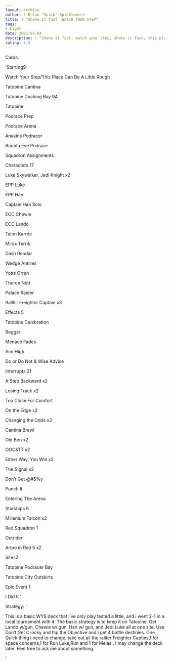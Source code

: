 ```yaml
---
layout: archive
author: ! Brian "Spick" Spicklemire
title: ! "Shake it fast  WATCH YOUR STEP"
tags:
- Light
date: 2001-07-04
description: ! "Shake it fast, watch your step, shake it fast, this place can be a little rough."
rating: 4.5
---
```

Cards: 

'Starting9 

Watch Your Step/This Place Can Be A Little Rough 

Tatooine Cantina 

Tatooine Docking Bay 94 

Tatooine 

Podrace Prep 

Podrace Arena 

Anakins Podracer 

Boonta Eve Podrace 

Squadron Assignments 


Characters 17 

Luke Skywalker, Jedi Knight x2 

EPP Luke 

EPP Han  

Captain Han Solo 

ECC Chewie 

ECC Lando 

Talon Karrde 

Mirax Terrik 

Dash Rendar 

Wedge Antilles 

Yotts Orren 

Theron Nett 

Palace Raider 

Ralltiir Freighter Captain x3 



Effects 5 

Tatooine Celebration 

Beggar 

Menace Fades 

Aim High  

Do or Do Not & Wise Advice 


Interrupts 21 

A Step Backward x2 

Losing Track x2 

Too Close For Comfort 

On the Edge x2 

Changing the Odds x2 

Cantina Brawl 

Old Ben x2 

OOC&TT x2 

Either Way, You Win x2 

The Signal x2 

Don’t Get @#$%y 

Punch It 

Entering The Arena


Starships 6 

Millenium Falcon x2 

Red Squadron 1 

Outrider 

Artoo in Red 5 x2 


Sites2

Tatooine Podracer Bay

Tatooine City Outskirts


Epic Event 1 

I Did It  '

Strategy: '

This is a basic WYS deck that i’ve only play tested a little, and  i went 2-1 in a local tournament with it. The basic strategy is to keep it on Tatooine. Get Lando w/gun, Chewie w/ gun, Han w/ gun, and Jedi Luke all at one site. Use Don’t Get C-ocky and flip the Objective and i get 4 battle destinies. One Quick thing i need to change, take out all the  raliter Freighter Captins,1 for space concerns,1 for Run Luke,Run and 1 for Melas . I may change the deck later. Feel free to ask me about something.

'